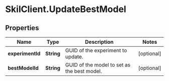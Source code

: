 # SkilClient.UpdateBestModel

## Properties
Name | Type | Description | Notes
------------ | ------------- | ------------- | -------------
**experimentId** | **String** | GUID of the experiment to update. | [optional] 
**bestModelId** | **String** | GUID of the model to set as the best model. | [optional] 


